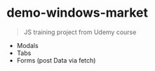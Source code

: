 # demo-windows-market

> JS training project from Udemy course

- Modals
- Tabs
- Forms (post Data via fetch)
